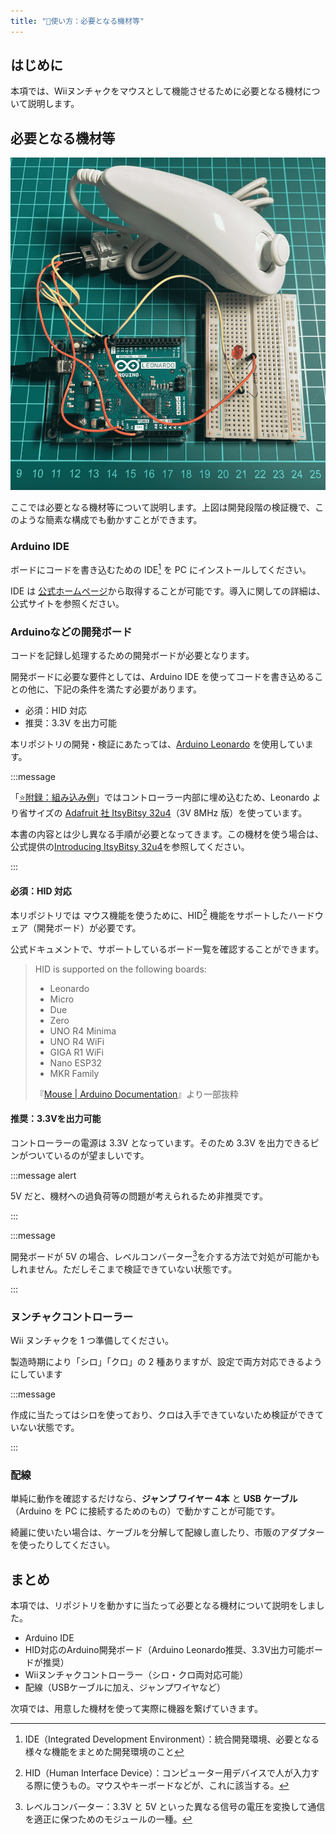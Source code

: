 ```yaml
---
title: "📄使い方：必要となる機材等"
---
```


## はじめに

本項では、Wiiヌンチャクをマウスとして機能させるために必要となる機材について説明します。

## 必要となる機材等

![Arduino Leonardo, ヌンチャクコントローラー, USBケーブル, ジャンプワイヤで接続している状態。画像ではこれらに加えブレッドボードに LED と抵抗を接続している](/images/books/nunchuk-mouse/prototype-01.png)

ここでは必要となる機材等について説明します。上図は開発段階の検証機で、このような簡素な構成でも動かすことができます。

### Arduino IDE

ボードにコードを書き込むための IDE[^1] を PC にインストールしてください。

IDE は [公式ホームページ](https://www.arduino.cc/en/software/)から取得することが可能です。導入に関しての詳細は、公式サイトを参照ください。

[^1]: IDE（Integrated Development Environment）：統合開発環境、必要となる様々な機能をまとめた開発環境のこと

### Arduinoなどの開発ボード

コードを記録し処理するための開発ボードが必要となります。

開発ボードに必要な要件としては、Arduino IDE を使ってコードを書き込めることの他に、下記の条件を満たす必要があります。

- 必須：HID 対応
- 推奨：3.3V を出力可能

本リポジトリの開発・検証にあたっては、[Arduino Leonardo](https://docs.arduino.cc/hardware/leonardo/) を使用しています。

:::message

「[⭐附録：組み込み例](./910__assembly)」ではコントローラー内部に埋め込むため、Leonardo より省サイズの [Adafruit 社 ItsyBitsy 32u4](https://www.adafruit.com/product/3675)（3V 8MHz 版）を使っています。

本書の内容とは少し異なる手順が必要となってきます。この機材を使う場合は、公式提供の[Introducing ItsyBitsy 32u4](https://learn.adafruit.com/introducting-itsy-bitsy-32u4)を参照してください。

:::

#### 必須：HID 対応

本リポジトリでは マウス機能を使うために、HID[^2] 機能をサポートしたハードウェア（開発ボード）が必要です。

[^2]: HID（Human Interface Device）：コンピューター用デバイスで人が入力する際に使うもの。マウスやキーボードなどが、これに該当する。

公式ドキュメントで、サポートしているボード一覧を確認することができます。

> HID is supported on the following boards:
>
> - Leonardo
> - Micro
> - Due
> - Zero
> - UNO R4 Minima
> - UNO R4 WiFi
> - GIGA R1 WiFi
> - Nano ESP32
> - MKR Family
>
> 『[Mouse | Arduino Documentation](https://docs.arduino.cc/language-reference/en/functions/usb/Mouse/)』より一部抜粋

#### 推奨：3.3Vを出力可能

コントローラーの電源は 3.3V となっています。そのため 3.3V を出力できるピンがついているのが望ましいです。

:::message alert

5V だと、機材への過負荷等の問題が考えられるため非推奨です。

:::

:::message

開発ボードが 5V の場合、レベルコンバーター[^3]を介する方法で対処が可能かもしれません。ただしそこまで検証できていない状態です。

:::

[^3]: レベルコンバーター：3.3V と 5V といった異なる信号の電圧を変換して通信を適正に保つためのモジュールの一種。

### ヌンチャクコントローラー

Wii ヌンチャクを 1 つ準備してください。

製造時期により「シロ」「クロ」の 2 種ありますが、設定で両方対応できるようにしています

:::message

作成に当たってはシロを使っており、クロは入手できていないため検証ができていない状態です。

:::

### 配線

単純に動作を確認するだけなら、**ジャンプ ワイヤー 4本** と **USB ケーブル**（Arduino を PC に接続するためのもの）で動かすことが可能です。

綺麗に使いたい場合は、ケーブルを分解して配線し直したり、市販のアダプターを使ったりしてください。

## まとめ

本項では、リポジトリを動かすに当たって必要となる機材について説明をしました。

- Arduino IDE
- HID対応のArduino開発ボード（Arduino Leonardo推奨、3.3V出力可能ボードが推奨）
- Wiiヌンチャクコントローラー（シロ・クロ両対応可能）
- 配線（USBケーブルに加え、ジャンプワイヤなど）

次項では、用意した機材を使って実際に機器を繋げていきます。
